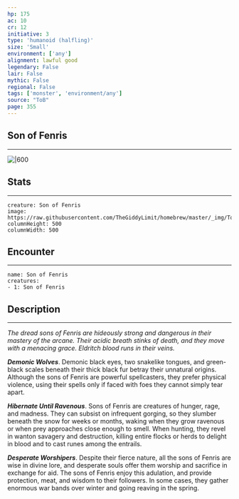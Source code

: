 ```yaml
---
hp: 175
ac: 10
cr: 12
initiative: 3
type: 'humanoid (halfling)'    
size: 'Small'
environment: ['any']
alignment: lawful good
legendary: False
lair: False
mythic: False
regional: False
tags: ['monster', 'environment/any']
source: "ToB"
page: 355
---
```


## Son of Fenris
---

![|600](https://raw.githubusercontent.com/TheGiddyLimit/homebrew/master/_img/ToB/Son%20of%20Fenris.webp)

## Stats
---

```statblock
creature: Son of Fenris
image: https://raw.githubusercontent.com/TheGiddyLimit/homebrew/master/_img/ToB/token/Son%20of%20Fenris.png
columnHeight: 500
columnWidth: 500
```

## Encounter
---

```encounter-table
name: Son of Fenris
creatures:
- 1: Son of Fenris
```

## Description
---
_The dread sons of Fenris are hideously strong and dangerous in their mastery of the arcane. Their acidic breath stinks of death, and they move with a menacing grace. Eldritch blood runs in their veins._

**_Demonic Wolves_**. Demonic black eyes, two snakelike tongues, and green-black scales beneath their thick black fur betray their unnatural origins. Although the sons of Fenris are powerful spellcasters, they prefer physical violence, using their spells only if faced with foes they cannot simply tear apart.

**_Hibernate Until Ravenous_**. Sons of Fenris are creatures of hunger, rage, and madness. They can subsist on infrequent gorging, so they slumber beneath the snow for weeks or months, waking when they grow ravenous or when prey approaches close enough to smell. When hunting, they revel in wanton savagery and destruction, killing entire flocks or herds to delight in blood and to cast runes among the entrails.

**_Desperate Worshipers_**. Despite their fierce nature, all the sons of Fenris are wise in divine lore, and desperate souls offer them worship and sacrifice in exchange for aid. The sons of Fenris enjoy this adulation, and provide protection, meat, and wisdom to their followers. In some cases, they gather enormous war bands over winter and going reaving in the spring.






